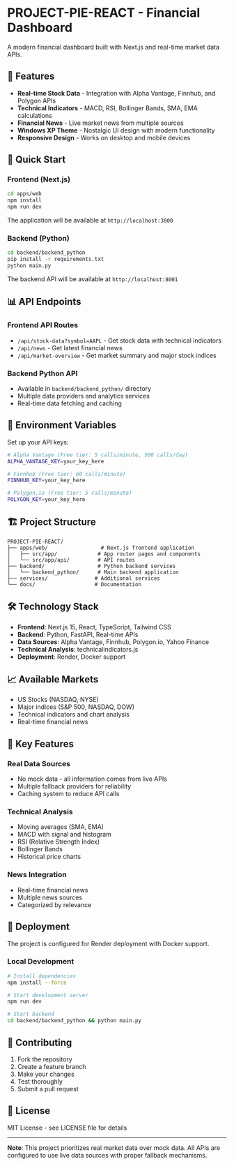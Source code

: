 # PROJECT-PIE-REACT - Financial Dashboard

A modern financial dashboard built with Next.js and real-time market data APIs.

## 🌟 Features

- **Real-time Stock Data** - Integration with Alpha Vantage, Finnhub, and Polygon APIs
- **Technical Indicators** - MACD, RSI, Bollinger Bands, SMA, EMA calculations
- **Financial News** - Live market news from multiple sources
- **Windows XP Theme** - Nostalgic UI design with modern functionality
- **Responsive Design** - Works on desktop and mobile devices

## 🚀 Quick Start

### Frontend (Next.js)

```bash
cd apps/web
npm install
npm run dev
```

The application will be available at `http://localhost:3000`

### Backend (Python)

```bash
cd backend/backend_python
pip install -r requirements.txt
python main.py
```

The backend API will be available at `http://localhost:8001`

## 📊 API Endpoints

### Frontend API Routes
- `/api/stock-data?symbol=AAPL` - Get stock data with technical indicators
- `/api/news` - Get latest financial news
- `/api/market-overview` - Get market summary and major stock indices

### Backend Python API
- Available in `backend/backend_python/` directory
- Multiple data providers and analytics services
- Real-time data fetching and caching

## 🔑 Environment Variables

Set up your API keys:

```bash
# Alpha Vantage (Free tier: 5 calls/minute, 500 calls/day)
ALPHA_VANTAGE_KEY=your_key_here

# Finnhub (Free tier: 60 calls/minute)
FINNHUB_KEY=your_key_here

# Polygon.io (Free tier: 5 calls/minute)
POLYGON_KEY=your_key_here
```

## 🏗️ Project Structure

```
PROJECT-PIE-REACT/
├── apps/web/                 # Next.js frontend application
│   ├── src/app/             # App router pages and components
│   └── src/app/api/         # API routes
├── backend/                 # Python backend services
│   └── backend_python/      # Main backend application
├── services/               # Additional services
└── docs/                   # Documentation
```

## 🛠️ Technology Stack

- **Frontend**: Next.js 15, React, TypeScript, Tailwind CSS
- **Backend**: Python, FastAPI, Real-time APIs
- **Data Sources**: Alpha Vantage, Finnhub, Polygon.io, Yahoo Finance
- **Technical Analysis**: technicalindicators.js
- **Deployment**: Render, Docker support

## 📈 Available Markets

- US Stocks (NASDAQ, NYSE)
- Major indices (S&P 500, NASDAQ, DOW)
- Technical indicators and chart analysis
- Real-time financial news

## 🎯 Key Features

### Real Data Sources
- No mock data - all information comes from live APIs
- Multiple fallback providers for reliability
- Caching system to reduce API calls

### Technical Analysis
- Moving averages (SMA, EMA)
- MACD with signal and histogram
- RSI (Relative Strength Index)
- Bollinger Bands
- Historical price charts

### News Integration
- Real-time financial news
- Multiple news sources
- Categorized by relevance

## 🚀 Deployment

The project is configured for Render deployment with Docker support.

### Local Development
```bash
# Install dependencies
npm install --force

# Start development server
npm run dev

# Start backend
cd backend/backend_python && python main.py
```

## 🤝 Contributing

1. Fork the repository
2. Create a feature branch
3. Make your changes
4. Test thoroughly
5. Submit a pull request

## 📄 License

MIT License - see LICENSE file for details

---

**Note**: This project prioritizes real market data over mock data. All APIs are configured to use live data sources with proper fallback mechanisms.
